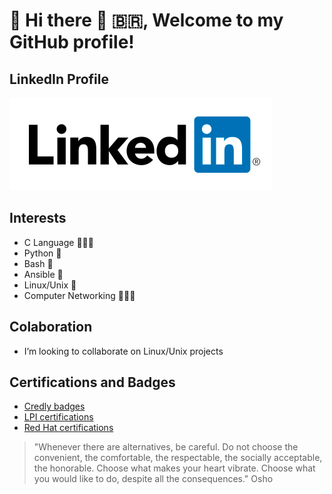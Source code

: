 # 🐧 Hi there 👋 🇧🇷, Welcome to my GitHub profile!

<!--
**emanuelhaine/emanuelhaine** is a ✨ _special_ ✨ repository because its `README.md` (this file) appears on your GitHub profile.

Here are some ideas to get you started:

- 🔭 I’m currently working on ...
- 🌱 I’m currently learning ...
- 👯 I’m looking to collaborate on ...
- 🤔 I’m looking for help with ...
- 💬 Ask me about ...
- 📫 How to reach me: ...
- 😄 Pronouns: ...
- ⚡ Fun fact: ...
-->
## LinkedIn Profile
[![](./images/linkedin-r-adjusted.png)](https://www.linkedin.com/in/emanuelhaine/)

## Interests
- C Language 👨🏻‍💻
- Python 🐍
- Bash 🐚 
- Ansible 🤖
- Linux/Unix 🐧
- Computer Networking 🧑🏻‍💻

## Colaboration 
- I’m looking to collaborate on Linux/Unix projects

## Certifications and Badges
<!--
<table border="0" style="border: none;">
  <tr>
    <td>
      <a href="https://www.credly.com/users/emanuel-baptista-haine/badges">
        <img width="300" height="180" src="./images/credly.png" alt="Credly">
      </a>
    </td>
    <td>
      <a href="https://cs.lpi.org/caf/Xamman/certification/verify/LPI000447269/ehrntspkhy">
        <img width="300" height="180" src="./images/lpi.png" alt="LPI - Linux Professional Institute">
      </a>
    </td>
</table>  
-->
- [Credly badges](https://www.credly.com/users/emanuel-baptista-haine/badges) 
- [LPI certifications](https://cs.lpi.org/caf/Xamman/certification/verify/LPI000447269/ehrntspkhy)
- [Red Hat certifications](https://rhtapps.redhat.com/verify?certId=220-030-795)

> "Whenever there are alternatives, be careful. Do not choose the convenient, the comfortable, the respectable, the socially acceptable, the honorable.
> Choose what makes your heart vibrate. Choose what you would like to do, despite all the consequences." Osho
